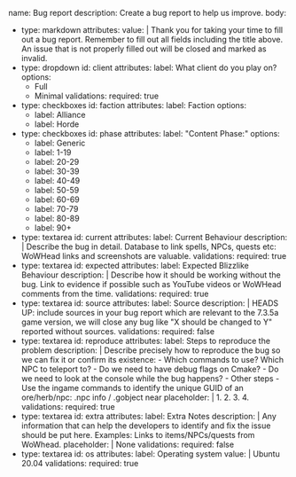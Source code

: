 name: Bug report
description: Create a bug report to help us improve.
body:
  - type: markdown
    attributes:
      value: |
        Thank you for taking your time to fill out a bug report. Remember to fill out all fields including the title above. 
        An issue that is not properly filled out will be closed and marked as invalid.
  - type: dropdown
    id: client
    attributes:
      label: What client do you play on?
      options:
      - Full
      - Minimal
    validations:
      required: true
  - type: checkboxes
    id: faction
    attributes:
      label: Faction
      options:
      - label: Alliance
      - label: Horde
  - type: checkboxes
    id: phase
    attributes:
      label: "Content Phase:"
      options:
      - label: Generic
      - label: 1-19
      - label: 20-29
      - label: 30-39
      - label: 40-49
      - label: 50-59
      - label: 60-69
      - label: 70-79
      - label: 80-89
      - label: 90+
  - type: textarea
    id: current
    attributes:
      label: Current Behaviour
      description: |
        Describe the bug in detail. Database to link spells, NPCs, quests etc: WoWHead links and screenshots are valuable.
    validations:
      required: true
  - type: textarea
    id: expected
    attributes:
      label: Expected Blizzlike Behaviour
      description: |
        Describe how it should be working without the bug. Link to evidence if possible such as YouTube videos or WoWHead comments from the time.
    validations:
      required: true
  - type: textarea
    id: source
    attributes:
      label: Source
      description: |
        HEADS UP: include sources in your bug report which are relevant to the 7.3.5a game version, 
        we will close any bug like "X should be changed to Y" reported without sources.
    validations:
      required: false
  - type: textarea
    id: reproduce
    attributes:
      label: Steps to reproduce the problem
      description: |
        Describe precisely how to reproduce the bug so we can fix it or confirm its existence:
        - Which commands to use? Which NPC to teleport to?
        - Do we need to have debug flags on Cmake?
        - Do we need to look at the console while the bug happens?
        - Other steps
        - Use the ingame commands to identify the unique GUID of an ore/herb/npc:    .npc info  /  .gobject near
      placeholder: |
        1. 
        2. 
        3. 
        4.
    validations:
      required: true
  - type: textarea
    id: extra
    attributes:
      label: Extra Notes
      description: |
        Any information that can help the developers to identify and fix the issue should be put here.
        Examples:
        Links to items/NPCs/quests from WoWhead.
      placeholder: |
        None
    validations:
      required: false
  - type: textarea
    id: os
    attributes:
      label: Operating system
      value: |
        Ubuntu 20.04
    validations:
      required: true
